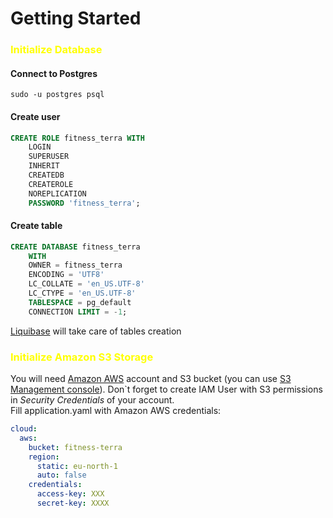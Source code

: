 # Getting Started

### <span style="color:yellow">Initialize Database</span>
#### Connect to Postgres
```sudo -u postgres psql```

#### Create user
```sql
CREATE ROLE fitness_terra WITH
    LOGIN
    SUPERUSER
    INHERIT
    CREATEDB
    CREATEROLE
    NOREPLICATION
    PASSWORD 'fitness_terra';
```

#### Create table
```sql
CREATE DATABASE fitness_terra
    WITH 
    OWNER = fitness_terra
    ENCODING = 'UTF8'
    LC_COLLATE = 'en_US.UTF-8'
    LC_CTYPE = 'en_US.UTF-8'
    TABLESPACE = pg_default
    CONNECTION LIMIT = -1;
```
<a href="https://www.liquibase.com" target="_blank">Liquibase</a> will take care of tables creation

### <span style="color:yellow">Initialize Amazon S3 Storage</span>

You will need <a href="http://aws.amazon.com" target="_blank">Amazon AWS</a> account
and S3 bucket (you can use <a href="https://s3.console.aws.amazon.com/s3/buckets" target="_blank">S3 Management console</a>).
Don`t forget to create IAM User with S3 permissions in *Security Credentials* of your account.<br>
Fill application.yaml with Amazon AWS credentials:
``` yaml
cloud:
  aws:
    bucket: fitness-terra
    region:
      static: eu-north-1
      auto: false
    credentials:
      access-key: XXX
      secret-key: XXXX
```
